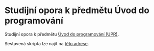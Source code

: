# Studijní opora k předmětu Úvod do programování


Studijní opora k předmětu [Úvod do programování (UPR)](https://github.com/geordi/upr-course).

Sestavená skripta lze najít na [této adrese](https://mrlvsb.github.io/upr-skripta).
